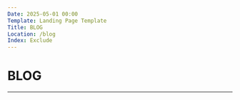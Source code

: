 ```yaml
---
Date: 2025-05-01 00:00
Template: Landing Page Template
Title: BLOG
Location: /blog
Index: Exclude
---
```


# BLOG

---
